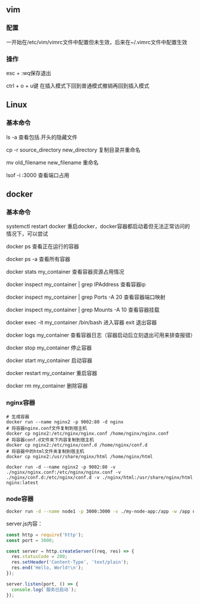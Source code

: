 ## vim
### 配置
一开始在/etc/vim/vimrc文件中配置但未生效，后来在~/.vimrc文件中配置生效

### 操作
esc + :wq保存退出

ctrl + o + u键 在插入模式下回到普通模式撤销再回到插入模式

## Linux
### 基本命令
ls -a 查看包括.开头的隐藏文件

cp -r source_directory new_directory 复制目录并重命名

mv old_filename new_filename 重命名

lsof -i :3000 查看端口占用
## docker

### 基本命令
systemctl restart docker 重启docker，docker容器都启动着但无法正常访问的情况下，可以尝试

docker ps 查看正在运行的容器

docker ps -a 查看所有容器

docker stats my_container 查看容器资源占用情况

docker inspect my_container | grep IPAddress 查看容器ip

docker inspect my_container | grep Ports -A 20 查看容器端口映射

docker inspect my_container | grep Mounts -A 10 查看容器挂载

docker exec -it my_container /bin/bash 进入容器 exit 退出容器

docker logs my_container 查看容器日志（容器启动后立刻退出可用来排查报错）

docker stop my_container 停止容器

docker start my_container 启动容器

docker restart my_container 重启容器

docker rm my_container 删除容器

### nginx容器
```
# 生成容器
docker run --name nginx2 -p 9002:80 -d nginx
# 将容器nginx.conf文件复制到宿主机
docker cp nginx2:/etc/nginx/nginx.conf /home/nginx/nginx.conf
# 将容器conf.d文件夹下内容复制到宿主机
docker cp nginx2:/etc/nginx/conf.d /home/nginx/conf.d
# 将容器中的html文件夹复制到宿主机
docker cp nginx2:/usr/share/nginx/html /home/nginx/html
```

```
docker run -d --name nginx2 -p 9002:80 -v ./nginx/nginx.conf:/etc/nginx/nginx.conf -v ./nginx/conf.d:/etc/nginx/conf.d -v ./nginx/html:/usr/share/nginx/html nginx:latest
```

### node容器
```bash
docker run -d --name node1 -p 3000:3000 -v ./my-node-app:/app -w /app node:latest node server.js
```

server.js内容：
```js
const http = require('http');
const port = 3000;

const server = http.createServer((req, res) => {
  res.statusCode = 200;
  res.setHeader('Content-Type', 'text/plain');
  res.end('Hello, World!\n');
});

server.listen(port, () => {
  console.log(`服务已启动`);
});
```